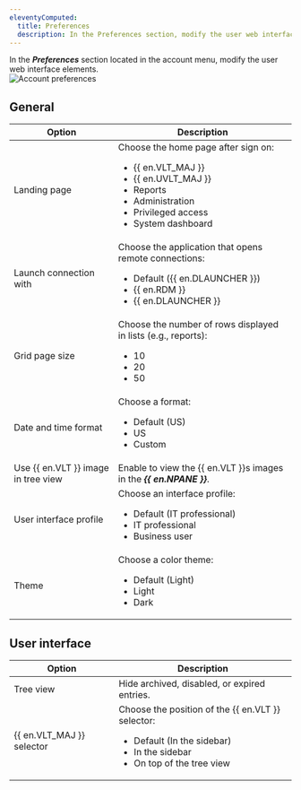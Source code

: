 ```yaml
---
eleventyComputed:
  title: Preferences
  description: In the Preferences section, modify the user web interface elements.
---
```

In the ***Preferences*** section located in the account menu, modify the user web interface elements.  
![Account preferences](https://webdevolutions.azureedge.net/docs/en/server/DVLS4002_2024_1.jpg)
## General
| Option                                  | Description                                                                                 |
|-----------------------------------------|---------------------------------------------------------------------------------------------|
| Landing page                            | Choose the home page after sign on:<ul><li>{{ en.VLT_MAJ }}</li><li>{{ en.UVLT_MAJ }}</li><li>Reports</li><li>Administration</li><li>Privileged access</li><li>System dashboard</li></ul> |
| Launch connection with                  | Choose the application that opens remote connections:<ul><li>Default ({{ en.DLAUNCHER }})</li><li>{{ en.RDM }}</li><li>{{ en.DLAUNCHER }}</li></ul> |
| Grid page size                          | Choose the number of rows displayed in lists (e.g., reports):<ul><li>10</li><li>20</li><li>50</li></ul> |
| Date and time format                    | Choose a format:<ul><li>Default (US)</li><li>US</li><li>Custom</li></ul>        |
| Use {{ en.VLT }} image in tree view     | Enable to view the {{ en.VLT }}s images in the ***{{ en.NPANE }}***.                        |
| User interface profile                  | Choose an interface profile: <ul><li>Default (IT professional)</li><li>IT professional</li><li>Business user</li></ul> |
| Theme                                   | Choose a color theme:<ul><li>Default (Light)</li><li>Light</li><li>Dark</li></ul> |
## User interface
|Option                                   | Description                                                                                 |
|-----------------------------------------|---------------------------------------------------------------------------------------------|
| Tree view                               | Hide archived, disabled, or expired entries.                                                |
| {{ en.VLT_MAJ }} selector               | Choose the position of the {{ en.VLT }} selector: <ul><li>Default (In the sidebar)</li><li>In the sidebar</li><li>On top of the tree view</li></ul> |